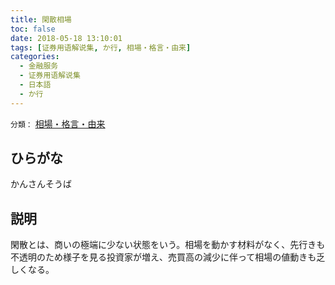 ```yaml
---
title: 閑散相場
toc: false
date: 2018-05-18 13:10:01
tags: [证券用语解说集, か行, 相場・格言・由来]
categories:
  - 金融服务
  - 证券用语解说集
  - 日本語
  - か行
---
```


`分類：` [相場・格言・由来](/tags/相場・格言・由来/)

## ひらがな

かんさんそうば

## 説明

閑散とは、商いの極端に少ない状態をいう。相場を動かす材料がなく、先行きも不透明のため様子を見る投資家が増え、売買高の減少に伴って相場の値動きも乏しくなる。
